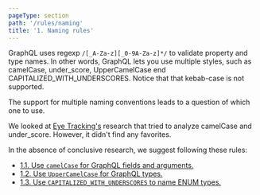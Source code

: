 ```yaml
---
pageType: section
path: '/rules/naming'
title: '1. Naming rules'
---
```


GraphQL uses regexp `/[_A-Za-z][_0-9A-Za-z]*/` to validate property and type names. In other words, GraphQL lets you use multiple styles, such as camelCase, under_score, UpperCamelCase end CAPITALIZED_WITH_UNDERSCORES. Notice that that kebab-case is not supported.

The support for multiple naming conventions leads to a question of which one to use.

We looked at [Eye Tracking's](http://www.cs.kent.edu/~jmaletic/papers/ICPC2010-CamelCaseUnderScoreClouds.pdf) research that tried to analyze camelCase and under_score. However, it didn't find any favorites.

In the absence of conclusive research, we suggest following these rules:

<!-- card-links -->

- [1.1. Use `camelCase` for GraphQL fields and arguments.](./naming-fields-args.md)
- [1.2. Use `UpperCamelCase` for GraphQL types.](./naming-types.md)
- [1.3. Use `CAPITALIZED_WITH_UNDERSCORES` to name ENUM types.](./naming-enum.md)
